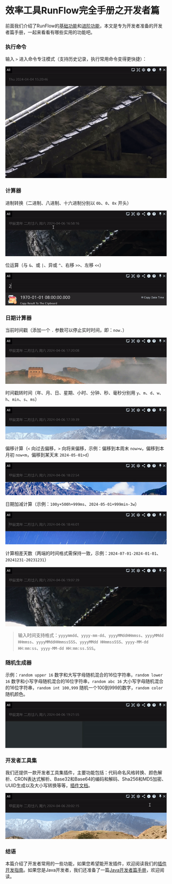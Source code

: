# 效率工具RunFlow完全手册之开发者篇

前面我们介绍了RunFlow的[基础功能](runflow_basic_point.md)和[进阶功能](runflow_advanced_point.md)，本文是专为开发者准备的开发者篇手册，一起来看看有哪些实用的功能吧。

### 执行命令

输入 `>` 进入命令专注模式（支持历史记录，执行常用命令变得更快捷）：

![exec_command](../images/exec_command.gif)

### 计算器

进制转换（二进制、八进制、十六进制分别以 `0b`、`0`、`0x` 开头）

![calc_binary](../images/calc_binary.gif)

位运算（与 `&`、或 `|`、异或 `^`、右移 `>>`、左移 `<<`）

![calc_bit](../images/calc_bit.gif)

### 日期计算器

当前时间戳（添加一个 `.` 参数可以停止实时时间，即：`now.`）

![calc_date_now](../images/calc_date_now.gif)

时间戳转时间（年、月、日、星期、小时、分钟、秒、毫秒分别用 `y`、`m`、`d`、`w`、`h`、`min`、`s`、`ms`）

![calc_timestamp](../images/calc_timestamp.gif)

偏移计算（`<` 向过去偏移，`>` 向将来偏移，示例：偏移到本周末 `now>w`，偏移到本月初 `now<m`，偏移到某天末 `2024-05-01>d`）

![calc_date_offset](../images/calc_date_offset.gif)

日期加减计算（示例：`100y+500h+999ms`、`2024-05-01+999min-3w`）

![calc_date](../images/calc_date.gif)

计算相差天数（两端的时间格式需保持一致，示例：`2024-07-01-2024-01-01`、`20241231-20231231`）

![calc_day_between](../images/calc_day_between.gif)

> 输入时间支持格式：`yyyymmdd`、`yyyy-mm-dd`、`yyyyMMddHHmmss`、`yyyyMMdd HHmmss`、`yyyyMMddHHmmssSSS`、`yyyyMMdd HHmmssSSS`、`yyyy-MM-dd HH:mm:ss`、`yyyy-MM-dd HH:mm:ss.SSS`。

### 随机生成器

示例：`random upper 16` 数字和大写字母随机混合的16位字符串，`random lower 16` 数字和小写字母随机混合的16位字符串，`random abc 16` 大小写字母随机混合的16位字符串，`random int 100,999` 随机一个100到999的数字，`random color` 随机颜色。

![random_generator](../images/random_generator.gif)

### 开发者工具集

我们还提供一款开发者工具集插件，主要功能包括：代码命名风格转换、颜色解析、CRON表达式解析、Base32和Base64的编码和解码、Sha256和MD5加密、UUID生成以及大小写转换等等，[插件文档](https://myrest.top/zh-cn/store/plugin?id=top.myrest.myflow.developer)。

![plugin_developer_tools](../images/plugin_developer_tools.gif)

### 结语

本篇介绍了开发者常用的一些功能，如果您希望能开发插件，欢迎阅读我们的[插件开发指南](https://myrest.top/zh-cn/guide/myflow/plugin)。如果您是Java开发者，我们还准备了一篇[Java开发者篇手册](runflow_java_developer_point.md)，欢迎阅读。
